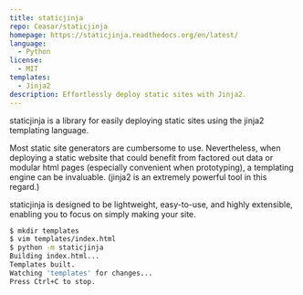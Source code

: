 ```yaml
---
title: staticjinja
repo: Ceasar/staticjinja
homepage: https://staticjinja.readthedocs.org/en/latest/
language:
  - Python
license:
  - MIT
templates:
  - Jinja2
description: Effortlessly deploy static sites with Jinja2.
---
```


staticjinja is a library for easily deploying static sites using the jinja2 templating language.

Most static site generators are cumbersome to use. Nevertheless, when deploying a static website that could benefit from factored out data or modular html pages (especially convenient when prototyping), a templating engine can be invaluable. (jinja2 is an extremely powerful tool in this regard.)

staticjinja is designed to be lightweight, easy-to-use, and highly extensible, enabling you to focus on simply making your site.

```sh
$ mkdir templates
$ vim templates/index.html
$ python -m staticjinja
Building index.html...
Templates built.
Watching 'templates' for changes...
Press Ctrl+C to stop.
```
